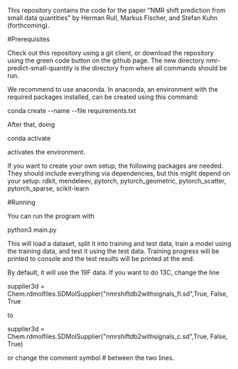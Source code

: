 This repository contains the code for the paper "NMR shift prediction from small data quantities" by Herman Rull, Markus Fischer, and Stefan Kuhn (forthcoming).

#Prerequisites

Check out this repository using a git client, or download the repository using the green code button on the github page. The new directory nmr-predict-small-quantity is the directory from where all commands should be run.

We recommend to use anaconda. In anaconda, an environment with the required packages installed, can be created using this command:

conda create --name <env> --file requirements.txt

After that, doing

conda activate <env>

activates the environment.

If you want to create your own setup, the following packages are needed. They should include everything via dependencies, but this might depend on your setup: rdkit, mendeleev, pytorch, pytorch_geometric, pytorch_scatter, pytorch_sparse, scikit-learn

#Running

You can run the program with

python3 main.py

This will load a dataset, split it into training and test data, train a model using the training data, and test it using the test data. Training progress will be printed to console and the test results will be printed at the end.

By default, it will use the 19F data. If you want to do 13C, change the line

supplier3d = Chem.rdmolfiles.SDMolSupplier("nmrshiftdb2withsignals_fl.sd",True, False, True

to

supplier3d = Chem.rdmolfiles.SDMolSupplier("nmrshiftdb2withsignals_c.sd",True, False, True)

or change the comment symbol # between the two lines.

